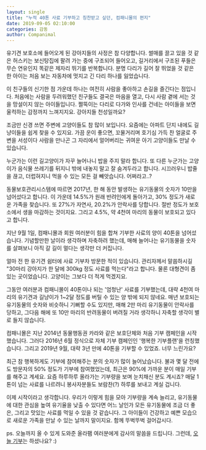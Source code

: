 ```yaml
---
layout: single
title: "누적 40톤 사료 기부하고 칭찬받고 싶던, 컴패니몰의 편지"
date: 2019-09-05 02:10:00
categories: 감동
author: Companimal
---
```


유기견 보호소에 들어오게 된 강아지들의 사정은 참 다양합니다. 썰매를 끌고 있을 것 같은 허스키는 보신탕집에 팔려 가는 중에 구조되어 들어오고, 길거리에서 구조된 푸들은 무슨 연유인지 똑같은 제자리 뛰기를 반복합니다. 분명 다리가 길어 잘 뛰었을 것 같은 한 아이는 처음 보는 자동차에 멋지고 긴 다리 하나를 잃었습니다.

이 친구들의 신기한 점 가운데 하나는 여전히 사람을 좋아하고 손길을 즐긴다는 점입니다. 처음에는 사람을 두려워했던 친구들도 결국은 마음을 열고, 다시 사람 곁에 서는 것을 망설이지 않는 아이들입니다. 쩔뚝이는 다리로 다가와 인사를 건네는 아이들을 보면 울컥하는 감정까지 느껴지지요. 강아지들 천성일까요?

조금만 신경 쓰면 주변에 고양이들도 참 많이 보입니다. 요즘에는 아파트 단지 내에도 길냥이들을 쉽게 찾을 수 있지요. 가끔 운이 좋으면, 꼬물거리며 호기심 가득 찬 얼굴로 주변을 서성이다 사람을 만나곤 그 자리에서 얼어버리는 귀여운 아기 고양이들도 만날 수 있습니다.

누군가는 이런 길고양이가 자꾸 늘어나니 밥을 주지 말라 합니다. 또 다른 누군가는 고양이가 음식물 쓰레기를 뒤지니 밖에 내놓지 말고 잘 숨겨두라고 합니다. 시끄러우니 밥줄을 끊고, 더럽혀지니 먹을 수 있는 모든 걸 빼앗습니다. 어쩌라고..?

동물보호관리시스템에 따르면 2017년, 한 해 동안 발생하는 유기동물의 숫자가 10만을 넘어섰다고 합니다. 이 가운데 14.5%가 원래 반려인에게 돌아가고, 30% 정도가 새로운 가족을 찾습니다. 또 27%가 자연사, 20.2%가 안락사를 당합니다. 절반 정도가 보호소에서 생을 마감하는 것이지요. 그리고 4.5%, 약 4천여 마리의 동물이 보호되고 있다고 합니다.

지난 9월 1일, 컴패니몰과 회원 여러분이 힘을 합쳐 기부한 사료의 양이 40톤을 넘어섰습니다. 기념할만한 날이라 생각하며 자축하려 했는데, 매해 늘어나는 유기동물을 숫자를 살펴보니 아직 갈 길이 멀다는 생각만 더 커집니다.

얼마 전 한 유기견 쉼터에 사료 기부차 방문한 적이 있습니다. 관리자께서 말씀하시길 "30마리 강아지가 한 달에 300kg 정도 사료를 먹는다"라고 합니다. 물론 대형견이 좀 있는 곳이었습니다. 고양이는 그보다 더 적게 먹겠지요.

그동안 여러분과 컴패니몰이 40톤이나 되는 '엄청난' 사료를 기부했는데, 대략 4천여 마리의 유기견과 길냥이가 1~2달 정도를 버틸 수 있는 양 밖에 되지 않네요. 매년 보호되는 유기동물의 숫자와 비슷하니 기뻐할 수도 있지만, 매해 2만 마리 유기동물이 안락사를 당하고, 그다음 해에 또 10만 마리의 반려동물이 버려질 거라 생각하니 자축할 생각이 별로 들지 않습니다.

컴패니몰은 지난 2014년 동물행동권 카라와 같은 보호단체와 처음 기부 캠페인을 시작했습니다. 그러다 2016년 6월 정식으로 자체 기부 캠페인인 '행복한 기부플랜’을 런칭했습니다. 그리고 2019년 9월, 대략 3년 만에 40톤을 기부할 수 있었죠. 너무 느린가요?

최근 참 행복하게도 기부에 참여해주는 분의 숫자가 많이 늘어났습니다. 불과 몇 달 전에도 방문자의 50% 정도가 기부에 참여했었는데, 최근은 90%에 가까운 분이 매일 기부를 해주고 계세요. 요즘 하루하루 올라가는 기부량을 보며 눈치채신 분도 계시죠? 매달 1톤이 넘는 사료를 나르려니 봉사자분들도 보람찬(?) 하루를 보내고 계실 겁니다.

이제 시작이라고 생각합니다. 우리가 이렇게 힘을 모아 기부량을 계속 늘리고, 유기동물에 대한 관심을 높여 유기율을 낮출 수 있다면 어느 날인가 모든 유기동물에 조금 더 좋은, 그리고 맛있는 사료를 먹일 수 있을 것 같습니다. 그 아이들이 건강하고 예쁜 모습으로 새로운 가족을 만날 수 있는 날까지 말이지요. 함께 뚜벅뚜벅 걸어갑시다.

ps. 오늘까지 올 수 있게 도와준 올라팸 여러분에게 감사의 말씀을 드립니다. 그런데, [오늘 기부](https://m.holapet.com/d/dog)는 하셨나요? :)
